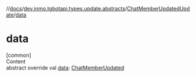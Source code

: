 //[docs](../../../index.md)/[dev.inmo.tgbotapi.types.update.abstracts](../index.md)/[ChatMemberUpdatedUpdate](index.md)/[data](data.md)



# data  
[common]  
Content  
abstract override val [data](data.md): [ChatMemberUpdated](../../dev.inmo.tgbotapi.types/-chat-member-updated/index.md)  




